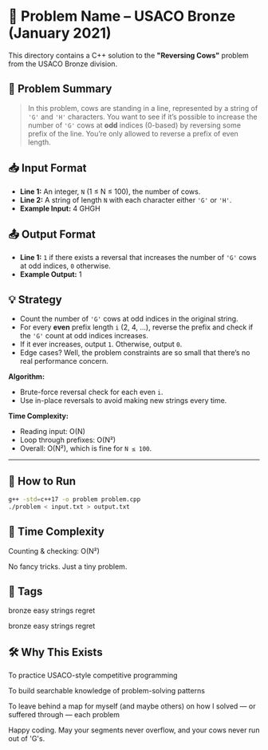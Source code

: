 # 🐄 Problem Name – USACO Bronze (January 2021)

This directory contains a C++ solution to the **"Reversing Cows"** problem from the USACO Bronze division.

## 📜 Problem Summary
> In this problem, cows are standing in a line, represented by a string of `'G'` and `'H'` characters. You want to see if it’s possible to increase the number of `'G'` cows at **odd** indices (0-based) by reversing some prefix of the line. You’re only allowed to reverse a prefix of even length.

## 📥 Input Format
- **Line 1:** An integer, `N` (1 ≤ N ≤ 100), the number of cows.
- **Line 2:** A string of length `N` with each character either `'G'` or `'H'`.
- **Example Input:**
4
GHGH

## 📤 Output Format
- **Line 1:** `1` if there exists a reversal that increases the number of `'G'` cows at odd indices, `0` otherwise.
- **Example Output:**
1

## 💡 Strategy
- Count the number of `'G'` cows at odd indices in the original string.
- For every **even** prefix length `i` (2, 4, ...), reverse the prefix and check if the `'G'` count at odd indices increases.
- If it ever increases, output `1`. Otherwise, output `0`.
- Edge cases? Well, the problem constraints are so small that there’s no real performance concern.

**Algorithm:**  
- Brute-force reversal check for each even `i`.  
- Use in-place reversals to avoid making new strings every time.

**Time Complexity:**  
- Reading input: O(N)  
- Loop through prefixes: O(N²)  
- Overall: O(N²), which is fine for `N ≤ 100`.

---

## 🚀 How to Run
```sh
g++ -std=c++17 -o problem problem.cpp
./problem < input.txt > output.txt
``` 
## 🧠 Time Complexity
Counting & checking: O(N²)

No fancy tricks. Just a tiny problem.

## 🔖 Tags
bronze easy strings regret

bronze easy strings regret
## 🛠 Why This Exists
To practice USACO-style competitive programming

To build searchable knowledge of problem-solving patterns

To leave behind a map for myself (and maybe others) on how I solved — or suffered through — each problem

Happy coding. May your segments never overflow, and your cows never run out of 'G's.
